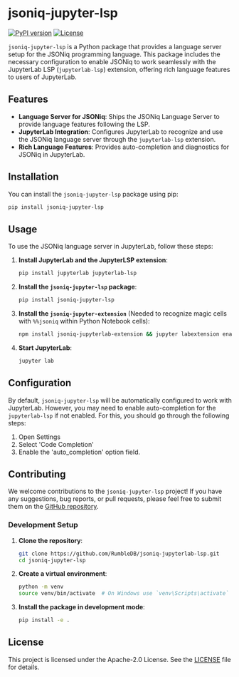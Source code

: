 # jsoniq-jupyter-lsp

[![PyPI version](https://badge.fury.io/py/jsoniq-jupyter-lsp.svg)](https://badge.fury.io/py/jsoniq-jupyter-lsp)
[![License](https://img.shields.io/badge/license-apache-blue.svg)](https://opensource.org/license/apache-2-0)

`jsoniq-jupyter-lsp` is a Python package that provides a language server setup for the JSONiq programming language. This package includes the necessary configuration to enable JSONiq to work seamlessly with the JupyterLab LSP (`jupyterlab-lsp`) extension, offering rich language features to users of JupyterLab.

## Features

- **Language Server for JSONiq**: Ships the JSONiq Language Server to provide language features following the LSP.
- **JupyterLab Integration**: Configures JupyterLab to recognize and use the JSONiq language server through the `jupyterlab-lsp` extension.
- **Rich Language Features**: Provides auto-completion and diagnostics for JSONiq in JupyterLab.

## Installation

You can install the `jsoniq-jupyter-lsp` package using pip:

```bash
pip install jsoniq-jupyter-lsp
```

## Usage

To use the JSONiq language server in JupyterLab, follow these steps:

1. **Install JupyterLab and the JupyterLSP extension**:

   ```bash
   pip install jupyterlab jupyterlab-lsp
   ```

2. **Install the `jsoniq-jupyter-lsp` package**:

   ```bash
   pip install jsoniq-jupyter-lsp
   ```

3. **Install the `jsoniq-jupyter-extension`** (Needed to recognize magic cells with `%%jsoniq` within Python Notebook cells):

   ```bash
   npm install jsoniq-jupyterlab-extension && jupyter labextension enable jsoniq-jupyterlab-extension
   ```

4. **Start JupyterLab**:

   ```bash
   jupyter lab
   ```

## Configuration

By default, `jsoniq-jupyter-lsp` will be automatically configured to work with JupyterLab. However, you may need to enable auto-completion for the `jupyterlab-lsp` if not enabled. For this, you should go through the following steps:

1. Open Settings
2. Select 'Code Completion'
3. Enable the 'auto_completion' option field.

## Contributing

We welcome contributions to the `jsoniq-jupyter-lsp` project! If you have any suggestions, bug reports, or pull requests, please feel free to submit them on the [GitHub repository](https://github.com/RumbleDB/jsoniq-jupyterlab-lsp).

### Development Setup

1. **Clone the repository**:

   ```bash
   git clone https://github.com/RumbleDB/jsoniq-jupyterlab-lsp.git
   cd jsoniq-jupyter-lsp
   ```

2. **Create a virtual environment**:

   ```bash
   python -m venv
   source venv/bin/activate  # On Windows use `venv\Scripts\activate`
   ```

3. **Install the package in development mode**:

   ```bash
   pip install -e .
   ```

## License

This project is licensed under the Apache-2.0 License. See the [LICENSE](LICENSE) file for details.
